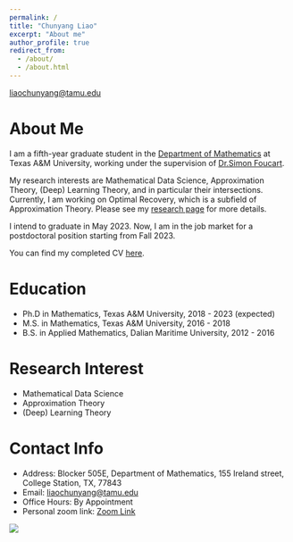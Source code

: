 ```yaml
---
permalink: /
title: "Chunyang Liao"
excerpt: "About me"
author_profile: true
redirect_from: 
  - /about/
  - /about.html
---
```


liaochunyang@tamu.edu

About Me
=====
I am a fifth-year graduate student in the <a href="https://www.math.tamu.edu" target="_blank">Department of Mathematics</a> at Texas A&M University, working under the supervision of <a href="https://www.math.tamu.edu/~foucart/" target="_blank">Dr.Simon Foucart</a>. 

My research interests are Mathematical Data Science, Approximation Theory, (Deep) Learning Theory, and in particular their intersections. Currently, I am working on Optimal Recovery, which is a subfield of Approximation Theory. Please see my [research page](research.md) for more details.

I intend to graduate in May 2023. Now, I am in the job market for a postdoctoral position starting from Fall 2023. 

You can find my completed CV <a href="https://github.com/liaochunyang/liaochunyang.github.io/blob/gh-pages/cv.pdf" target="_blank">here</a>. 

Education
=====
* Ph.D in Mathematics, Texas A&M University, 2018 - 2023 (expected)
* M.S. in Mathematics, Texas A&M University, 2016 - 2018
* B.S. in Applied Mathematics, Dalian Maritime University, 2012 - 2016

Research Interest
=====
* Mathematical Data Science
* Approximation Theory
* (Deep) Learning Theory

Contact Info
=====
* Address: Blocker 505E, Department of Mathematics, 155 Ireland street, College Station, TX, 77843
* Email: liaochunyang@tamu.edu
* Office Hours:  By Appointment
* Personal zoom link: [Zoom Link](https://tamu.zoom.us/j/5522902045?pwd=Mi8vdEE0WGt0SGRLZ1dZZC9kU3dnQT09)

<a href="https://clustrmaps.com/site/1bl7w"  title="Visit tracker"><img src="//www.clustrmaps.com/map_v2.png?d=LF-_ZjqyLdfXkTmKU8n0n42IzSBzQ9NI3NDoxftxntM&cl=ffffff" /></a>
